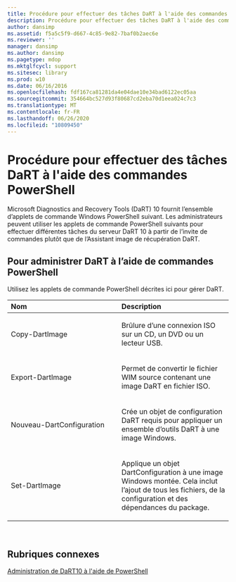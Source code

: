```yaml
---
title: Procédure pour effectuer des tâches DaRT à l'aide des commandes PowerShell
description: Procédure pour effectuer des tâches DaRT à l'aide des commandes PowerShell
author: dansimp
ms.assetid: f5a5c5f9-d667-4c85-9e82-7baf0b2aec6e
ms.reviewer: ''
manager: dansimp
ms.author: dansimp
ms.pagetype: mdop
ms.mktglfcycl: support
ms.sitesec: library
ms.prod: w10
ms.date: 06/16/2016
ms.openlocfilehash: fdf167ca81281da4e04dae10e34bad6122ec05aa
ms.sourcegitcommit: 354664bc527d93f80687cd2eba70d1eea024c7c3
ms.translationtype: MT
ms.contentlocale: fr-FR
ms.lasthandoff: 06/26/2020
ms.locfileid: "10809450"
---
```

# Procédure pour effectuer des tâches DaRT à l'aide des commandes PowerShell


Microsoft Diagnostics and Recovery Tools (DaRT) 10 fournit l’ensemble d’applets de commande Windows PowerShell suivant. Les administrateurs peuvent utiliser les applets de commande PowerShell suivants pour effectuer différentes tâches du serveur DaRT 10 à partir de l’invite de commandes plutôt que de l’Assistant image de récupération DaRT.

## Pour administrer DaRT à l’aide de commandes PowerShell


Utilisez les applets de commande PowerShell décrites ici pour gérer DaRT.

<table>
<colgroup>
<col width="50%" />
<col width="50%" />
</colgroup>
<thead>
<tr class="header">
<th align="left">Nom</th>
<th align="left">Description</th>
</tr>
</thead>
<tbody>
<tr class="odd">
<td align="left"><p>Copy-DartImage</p></td>
<td align="left"><p>Brûlure d’une connexion ISO sur un CD, un DVD ou un lecteur USB.</p></td>
</tr>
<tr class="even">
<td align="left"><p>Export-DartImage</p></td>
<td align="left"><p>Permet de convertir le fichier WIM source contenant une image DaRT en fichier ISO.</p></td>
</tr>
<tr class="odd">
<td align="left"><p>Nouveau-DartConfiguration</p></td>
<td align="left"><p>Crée un objet de configuration DaRT requis pour appliquer un ensemble d’outils DaRT à une image Windows.</p></td>
</tr>
<tr class="even">
<td align="left"><p>Set-DartImage</p></td>
<td align="left"><p>Applique un objet DartConfiguration à une image Windows montée. Cela inclut l’ajout de tous les fichiers, de la configuration et des dépendances du package.</p></td>
</tr>
</tbody>
</table>

 

## Rubriques connexes


[Administration de DaRT10 à l'aide de PowerShell](administering-dart-10-using-powershell.md)

 

 





